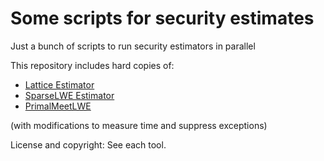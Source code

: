 # Some scripts for security estimates

Just a bunch of scripts to run security estimators in parallel

This repository includes hard copies of: 

- [Lattice Estimator](https://github.com/malb/lattice-estimator)
- [SparseLWE Estimator](https://github.com/yonghaason/SparseLWE-estimator)
- [PrimalMeetLWE](https://github.com/yonghaason/PrimalMeetLWE/tree/main/estimator)

(with modifications to measure time and suppress exceptions)

License and copyright: See each tool. 